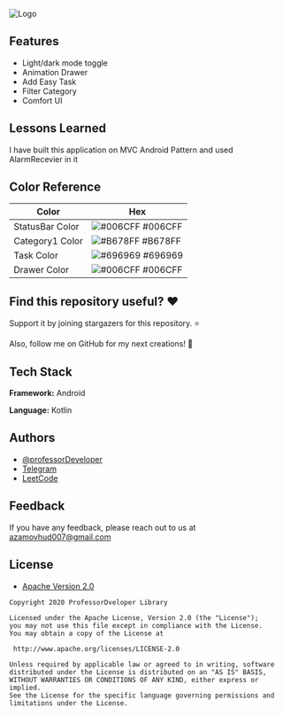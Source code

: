
![Logo](https://user-images.githubusercontent.com/108933534/225403400-bbb63833-fed1-47b6-8b62-ced8ad74a49c.png)


## Features

- Light/dark mode toggle
- Animation Drawer
- Add Easy Task
- Filter Category 
- Comfort UI


## Lessons Learned
I have built this application on MVC Android Pattern and used AlarmRecevier in it 

## Color Reference

| Color             | Hex                                                                |
| ----------------- | ------------------------------------------------------------------ |
| StatusBar Color | ![#006CFF](https://via.placeholder.com/10/006CFF?text=+) #006CFF |
| Category1 Color | ![#B678FF](https://via.placeholder.com/10/B678FF?text=+) #B678FF |
| Task Color | ![#696969](https://via.placeholder.com/10/696969?text=+) #696969 |
| Drawer Color | ![#006CFF](https://via.placeholder.com/10/006CFF?text=+) #006CFF |

## Find this repository useful? ❤️

Support it by joining stargazers for this repository. ⭐

Also, follow me on GitHub for my next creations! 🤩

## Tech Stack

**Framework:** Android

**Language:** Kotlin


## Authors

- [@professorDeveloper](https://www.github.com/professorDeveloper)
- [Telegram](https://t.me/stc_android)
- [LeetCode](https://leetcode.com/professorDeveloper/)



## Feedback

If you have any feedback, please reach out to us at azamovhud007@gmail.com

## License

* [Apache Version 2.0](http://www.apache.org/licenses/LICENSE-2.0.html)

```
Copyright 2020 ProfessorDveloper Library

Licensed under the Apache License, Version 2.0 (the "License");
you may not use this file except in compliance with the License.
You may obtain a copy of the License at

 http://www.apache.org/licenses/LICENSE-2.0

Unless required by applicable law or agreed to in writing, software
distributed under the License is distributed on an "AS IS" BASIS,
WITHOUT WARRANTIES OR CONDITIONS OF ANY KIND, either express or implied.
See the License for the specific language governing permissions and
limitations under the License.

